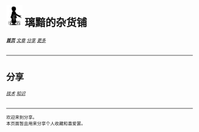 # [<img src="图标.png" alt="Logo" style="zoom:7%;" />](index.html) 璃黯的杂货铺

###### **[`首页`](index.html)**		[`文章`](文章.html)		[`分享`](分享.html)		[`更多`](更多.html)

---

# `分享`

###### [`技术`](分享_技术.html)		[`知识`](分享_知识.html)

----

```
欢迎来到分享。
本页面暂且用来分享个人收藏和喜爱罢。
```

